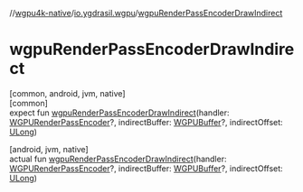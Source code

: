 //[wgpu4k-native](../../index.md)/[io.ygdrasil.wgpu](index.md)/[wgpuRenderPassEncoderDrawIndirect](wgpu-render-pass-encoder-draw-indirect.md)

# wgpuRenderPassEncoderDrawIndirect

[common, android, jvm, native]\
[common]\
expect fun [wgpuRenderPassEncoderDrawIndirect](wgpu-render-pass-encoder-draw-indirect.md)(handler: [WGPURenderPassEncoder](-w-g-p-u-render-pass-encoder/index.md)?, indirectBuffer: [WGPUBuffer](-w-g-p-u-buffer/index.md)?, indirectOffset: [ULong](https://kotlinlang.org/api/core/kotlin-stdlib/kotlin/-u-long/index.html))

[android, jvm, native]\
actual fun [wgpuRenderPassEncoderDrawIndirect](wgpu-render-pass-encoder-draw-indirect.md)(handler: [WGPURenderPassEncoder](-w-g-p-u-render-pass-encoder/index.md)?, indirectBuffer: [WGPUBuffer](-w-g-p-u-buffer/index.md)?, indirectOffset: [ULong](https://kotlinlang.org/api/core/kotlin-stdlib/kotlin/-u-long/index.html))